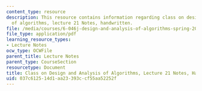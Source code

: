 ```yaml
---
content_type: resource
description: This resource contains information regarding class on design and analysis
  of algorithms, lecture 21 Notes, handwritten.
file: /media/courses/6-046j-design-and-analysis-of-algorithms-spring-2015/037c612514d1aa23393ccf55aa52252f_MIT6_046JS15_writtenlec21.pdf
file_type: application/pdf
learning_resource_types:
- Lecture Notes
ocw_type: OCWFile
parent_title: Lecture Notes
parent_type: CourseSection
resourcetype: Document
title: Class on Design and Analysis of Algorithms, Lecture 21 Notes, Handwritten
uid: 037c6125-14d1-aa23-393c-cf55aa52252f
---
```

